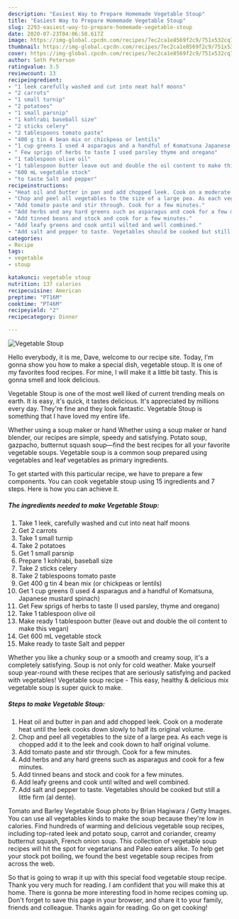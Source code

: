```yaml
---
description: "Easiest Way to Prepare Homemade Vegetable Stoup"
title: "Easiest Way to Prepare Homemade Vegetable Stoup"
slug: 2293-easiest-way-to-prepare-homemade-vegetable-stoup
date: 2020-07-23T04:06:58.617Z
image: https://img-global.cpcdn.com/recipes/7ec2ca1e8569f2c9/751x532cq70/vegetable-stoup-recipe-main-photo.jpg
thumbnail: https://img-global.cpcdn.com/recipes/7ec2ca1e8569f2c9/751x532cq70/vegetable-stoup-recipe-main-photo.jpg
cover: https://img-global.cpcdn.com/recipes/7ec2ca1e8569f2c9/751x532cq70/vegetable-stoup-recipe-main-photo.jpg
author: Seth Peterson
ratingvalue: 3.5
reviewcount: 13
recipeingredient:
- "1 leek carefully washed and cut into neat half moons"
- "2 carrots"
- "1 small turnip"
- "2 potatoes"
- "1 small parsnip"
- "1 kohlrabi baseball size"
- "2 sticks celery"
- "2 tablespoons tomato paste"
- "400 g tin 4 bean mix or chickpeas or lentils"
- "1 cup greens I used 4 asparagus and a handful of Komatsuna Japanese mustard spinach"
- " Few sprigs of herbs to taste I used parsley thyme and oregano"
- "1 tablespoon olive oil"
- "1 tablespoon butter leave out and double the oil content to make this vegan"
- "600 mL vegetable stock"
- "to taste Salt and pepper"
recipeinstructions:
- "Heat oil and butter in pan and add chopped leek. Cook on a moderate heat until the leek cooks down slowly to half its original volume."
- "Chop and peel all vegetables to the size of a large pea. As each vege is chopped add it to the leek and cook down to half original volume."
- "Add tomato paste and stir through. Cook for a few minutes."
- "Add herbs and any hard greens such as asparagus and cook for a few minutes."
- "Add tinned beans and stock and cook for a few minutes."
- "Add leafy greens and cook until wilted and well combined."
- "Add salt and pepper to taste. Vegetables should be cooked but still a little firm (al dente)."
categories:
- Recipe
tags:
- vegetable
- stoup

katakunci: vegetable stoup 
nutrition: 137 calories
recipecuisine: American
preptime: "PT16M"
cooktime: "PT46M"
recipeyield: "2"
recipecategory: Dinner

---
```



![Vegetable Stoup](https://img-global.cpcdn.com/recipes/7ec2ca1e8569f2c9/751x532cq70/vegetable-stoup-recipe-main-photo.jpg)

Hello everybody, it is me, Dave, welcome to our recipe site. Today, I'm gonna show you how to make a special dish, vegetable stoup. It is one of my favorites food recipes. For mine, I will make it a little bit tasty. This is gonna smell and look delicious.

Vegetable Stoup is one of the most well liked of current trending meals on earth. It is easy, it's quick, it tastes delicious. It's appreciated by millions every day. They're fine and they look fantastic. Vegetable Stoup is something that I have loved my entire life.

Whether using a soup maker or hand Whether using a soup maker or hand blender, our recipes are simple, speedy and satisfying. Potato soup, gazpacho, butternut squash soup—find the best recipes for all your favorite vegetable soups. Vegetable soup is a common soup prepared using vegetables and leaf vegetables as primary ingredients.


To get started with this particular recipe, we have to prepare a few components. You can cook vegetable stoup using 15 ingredients and 7 steps. Here is how you can achieve it.

<!--inarticleads1-->

##### The ingredients needed to make Vegetable Stoup:

1. Take 1 leek, carefully washed and cut into neat half moons
1. Get 2 carrots
1. Take 1 small turnip
1. Take 2 potatoes
1. Get 1 small parsnip
1. Prepare 1 kohlrabi, baseball size
1. Take 2 sticks celery
1. Take 2 tablespoons tomato paste
1. Get 400 g tin 4 bean mix (or chickpeas or lentils)
1. Get 1 cup greens (I used 4 asparagus and a handful of Komatsuna, Japanese mustard spinach)
1. Get  Few sprigs of herbs to taste (I used parsley, thyme and oregano)
1. Take 1 tablespoon olive oil
1. Make ready 1 tablespoon butter (leave out and double the oil content to make this vegan)
1. Get 600 mL vegetable stock
1. Make ready to taste Salt and pepper


Whether you like a chunky soup or a smooth and creamy soup, it&#39;s a completely satisfying. Soup is not only for cold weather. Make yourself soup year-round with these recipes that are seriously satisfying and packed with vegetables! Vegetable soup recipe - This easy, healthy &amp; delicious mix vegetable soup is super quick to make. 

<!--inarticleads2-->

##### Steps to make Vegetable Stoup:

1. Heat oil and butter in pan and add chopped leek. Cook on a moderate heat until the leek cooks down slowly to half its original volume.
1. Chop and peel all vegetables to the size of a large pea. As each vege is chopped add it to the leek and cook down to half original volume.
1. Add tomato paste and stir through. Cook for a few minutes.
1. Add herbs and any hard greens such as asparagus and cook for a few minutes.
1. Add tinned beans and stock and cook for a few minutes.
1. Add leafy greens and cook until wilted and well combined.
1. Add salt and pepper to taste. Vegetables should be cooked but still a little firm (al dente).


Tomato and Barley Vegetable Soup photo by Brian Hagiwara / Getty Images. You can use all vegetables kinds to make the soup because they&#39;re low in calories. Find hundreds of warming and delicious vegetable soup recipes, including top-rated leek and potato soup, carrot and coriander, creamy butternut squash, French onion soup. This collection of vegetable soup recipes will hit the spot for vegetarians and Paleo eaters alike. To help get your stock pot boiling, we found the best vegetable soup recipes from across the web. 

So that is going to wrap it up with this special food vegetable stoup recipe. Thank you very much for reading. I am confident that you will make this at home. There is gonna be more interesting food in home recipes coming up. Don't forget to save this page in your browser, and share it to your family, friends and colleague. Thanks again for reading. Go on get cooking!
